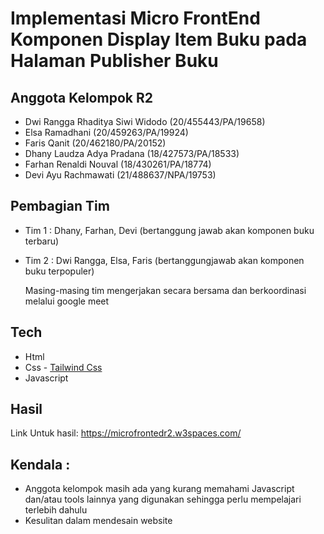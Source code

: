 # Implementasi Micro FrontEnd Komponen Display Item Buku pada Halaman Publisher Buku

## Anggota Kelompok R2
* Dwi Rangga Rhaditya Siwi Widodo (20/455443/PA/19658)
* Elsa Ramadhani (20/459263/PA/19924)
* Faris Qanit (20/462180/PA/20152)
* Dhany Laudza Adya Pradana (18/427573/PA/18533)
* Farhan Renaldi Nouval (18/430261/PA/18774)
* Devi Ayu Rachmawati (21/488637/NPA/19753)

## Pembagian Tim
* Tim 1 : Dhany, Farhan, Devi (bertanggung jawab akan komponen buku terbaru)

* Tim 2 : Dwi Rangga, Elsa, Faris (bertanggungjawab akan komponen buku terpopuler)

  Masing-masing tim mengerjakan secara bersama dan berkoordinasi melalui google meet

## Tech
* Html
* Css - [Tailwind Css](https://tailwindcss.com/)
* Javascript

## Hasil

Link Untuk hasil: https://microfrontedr2.w3spaces.com/


## Kendala :
* Anggota kelompok masih ada yang kurang memahami Javascript dan/atau tools lainnya yang digunakan sehingga perlu mempelajari terlebih dahulu
* Kesulitan dalam mendesain website
